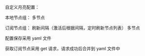 自定义月亮配置：

本地节点组：
多节点

订阅节点组：
刷新间隔（激活后根据间隔，定时刷新节点列表）
多节点

配置保存采用 yaml 文件

获取订阅节点采用 get 请求，请求成功后合并到 yaml 文件中
